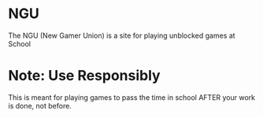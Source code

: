 # NGU
The NGU (New Gamer Union) is a site for playing unblocked games at School
<br />
# Note: Use Responsibly
This is meant for playing games to pass the time in school AFTER your work is done, not before.
